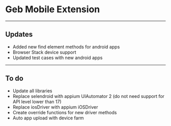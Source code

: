 
# Geb Mobile Extension
---

## Updates
+ Added new find element methods for android apps
+ Browser Stack device support
+ Updated test cases with new android apps

---

## To do
+ Update all libraries
+ Replace selendroid with appium UIAutomator 2 (do not need support for API level lower than 17)
+ Replace iosDriver with appium iOSDriver
+ Create override functions for new driver methods
+ Auto app upload with device farm